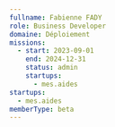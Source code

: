 ```yaml
---
fullname: Fabienne FADY
role: Business Developer
domaine: Déploiement
missions:
  - start: 2023-09-01
    end: 2024-12-31
    status: admin
    startups:
      - mes.aides
startups:
  - mes.aides
memberType: beta
---
```

